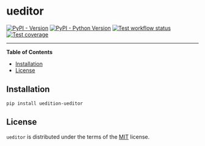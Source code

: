# ueditor

[![PyPI - Version](https://img.shields.io/pypi/v/uedition-ueditor.svg)](https://pypi.org/project/uedition-ueditor)
[![PyPI - Python Version](https://img.shields.io/pypi/pyversions/ueditor.svg)](https://pypi.org/project/ueditor)
[![Test workflow status](https://github.com/uEdition/uEditor/actions/workflows/tests.yml/badge.svg)](https://github.com/uEdition/uEditor/actions/workflows/tests.yml)
[![Test coverage](https://img.shields.io/endpoint?url=https://gist.githubusercontent.com/scmmmh/5e5b6cc511c2b9d625cba7bf9857a820/raw/coverage.json)](https://github.com/uEdition/uEditor/actions/workflows/tests.yml)

-----

**Table of Contents**

- [Installation](#installation)
- [License](#license)

## Installation

```console
pip install uedition-ueditor
```

## License

`ueditor` is distributed under the terms of the [MIT](https://spdx.org/licenses/MIT.html) license.

